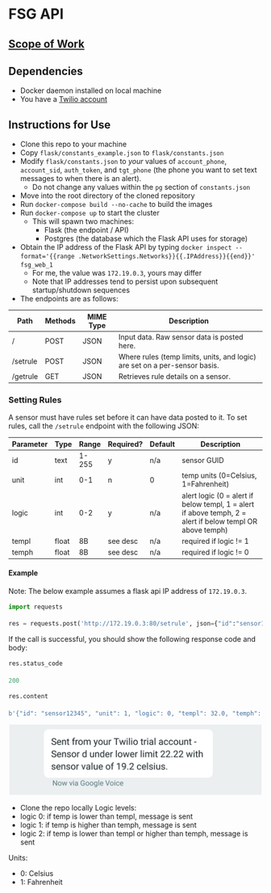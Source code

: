 # FSG API

## [Scope of Work](./SOW.md)
## Dependencies

- Docker daemon installed on local machine
- You have a [Twilio account](https://www.twilio.com/try-twilio)

## Instructions for Use

- Clone this repo to your machine
- Copy `flask/constants_example.json` to `flask/constants.json`
- Modify `flask/constants.json` to _your_ values of `account_phone`, `account_sid`,
    `auth_token`, and `tgt_phone` (the phone you want to set text
    messages to when there is an alert).
  - Do not change any values within the `pg` section of `constants.json`
- Move into the root directory of the cloned repository
- Run `docker-compose build --no-cache` to build the images
- Run `docker-compose up` to start the cluster
  - This will spawn two machines:
    - Flask (the endpoint / API)
    - Postgres (the database which the Flask API uses for storage)
- Obtain the IP address of the Flask API by typing `docker inspect --format='{{range .NetworkSettings.Networks}}{{.IPAddress}}{{end}}' fsg_web_1`
    - For me, the value was `172.19.0.3`, yours may differ
    - Note that IP addresses tend to persist upon subsequent
        startup/shutdown sequences
- The endpoints are as follows:

| Path | Methods | MIME Type | Description |
| --- | --- | --- | --- |
|  /   | POST | JSON | Input data. Raw sensor data is posted here. |
| /setrule | POST | JSON | Where rules (temp limits, units, and logic) are set on a per-sensor basis. |
| /getrule | GET | JSON | Retrieves rule details on a sensor. |

### Setting Rules

A sensor must have rules set before it can have data posted to it. To set
rules, call the `/setrule` endpoint with the following JSON:

| Parameter | Type | Range | Required? | Default | Description              |
| --------- | ---- | ----- | --------- | ------- | ------------------------ |
| id        | text | 1-255 | y         | n/a     | sensor GUID
| unit      | int  | 0-1   | n         | 0       | temp units (0=Celsius, 1=Fahrenheit) |
| logic     | int  | 0-2   | y         | n/a     | alert logic (0 = alert if below templ, 1 = alert if above temph, 2 = alert if below templ OR above temph) |
| templ     | float | 8B | see desc | n/a | required if logic != 1 |
| temph     | float | 8B | see desc | n/a | required if logic != 0 |

#### Example

Note: The below example assumes a flask api IP address of `172.19.0.3`.

```python
import requests

res = requests.post('http://172.19.0.3:80/setrule', json={"id":"sensor12345", "unit":1, "logic":0, "temph": 32})
```

If the call is successful, you should show the following response code and
body:

```python
res.status_code

200
```

```python
res.content

b'{"id": "sensor12345", "unit": 1, "logic": 0, "templ": 32.0, "temph": ""}'
```

<p align="center">
  <img src="./assets/sms.jpg" width="500">
</p>

- Clone the repo locally
Logic levels:
- logic 0: if temp is lower than templ, message is sent
- logic 1: if temp is higher than temph, message is sent
- logic 2: if temp is lower than templ or higher than temph, message is sent

Units:
- 0: Celsius
- 1: Fahrenheit
